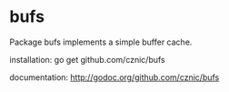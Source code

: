 bufs
====

Package bufs implements a simple buffer cache.

 installation: go get github.com/cznic/bufs

documentation: http://godoc.org/github.com/cznic/bufs
